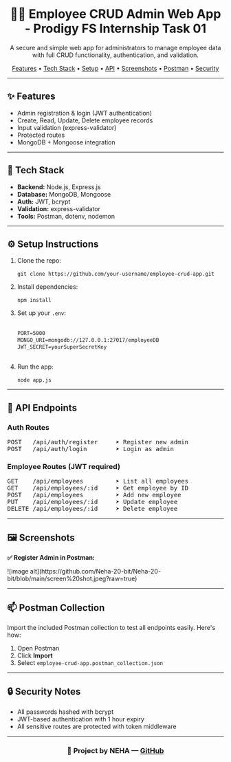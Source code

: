 <h1 align="center">👩‍💼 Employee CRUD Admin Web App - Prodigy FS Internship Task 01</h1>

<p align="center">
  A secure and simple web app for administrators to manage employee data with full CRUD functionality, authentication, and validation.
</p>

<p align="center">
  <a href="#features">Features</a> •
  <a href="#tech-stack">Tech Stack</a> •
  <a href="#setup">Setup</a> •
  <a href="#api-endpoints">API</a> •
  <a href="#screenshots">Screenshots</a> •
  <a href="#postman">Postman</a> •
  <a href="#security">Security</a>
</p>

---

<h2 id="features">✨ Features</h2>

<ul>
  <li>Admin registration & login (JWT authentication)</li>
  <li>Create, Read, Update, Delete employee records</li>
  <li>Input validation (express-validator)</li>
  <li>Protected routes</li>
  <li>MongoDB + Mongoose integration</li>
</ul>

---

<h2 id="tech-stack">🧰 Tech Stack</h2>

<ul>
  <li><b>Backend:</b> Node.js, Express.js</li>
  <li><b>Database:</b> MongoDB, Mongoose</li>
  <li><b>Auth:</b> JWT, bcrypt</li>
  <li><b>Validation:</b> express-validator</li>
  <li><b>Tools:</b> Postman, dotenv, nodemon</li>
</ul>

---

<h2 id="setup">⚙️ Setup Instructions</h2>

<ol>
  <li>Clone the repo:
    <pre><code>git clone https://github.com/your-username/employee-crud-app.git</code></pre>
  </li>
  <li>Install dependencies:
    <pre><code>npm install</code></pre>
  </li>
  <li>Set up your <code>.env</code>:
    <pre><code>
PORT=5000
MONGO_URI=mongodb://127.0.0.1:27017/employeeDB
JWT_SECRET=yourSuperSecretKey
    </code></pre>
  </li>
  <li>Run the app:
    <pre><code>node app.js</code></pre>
  </li>
</ol>

---

<h2 id="api-endpoints">🔗 API Endpoints</h2>

<h3>Auth Routes</h3>
<pre>
POST   /api/auth/register     ➤ Register new admin  
POST   /api/auth/login        ➤ Login as admin
</pre>

<h3>Employee Routes (JWT required)</h3>
<pre>
GET    /api/employees         ➤ List all employees  
GET    /api/employees/:id     ➤ Get employee by ID  
POST   /api/employees         ➤ Add new employee  
PUT    /api/employees/:id     ➤ Update employee  
DELETE /api/employees/:id     ➤ Delete employee
</pre>

---

<h2 id="screenshots">🖼️ Screenshots</h2>

<p>
  <b>✅ Register Admin in Postman:</b><br /> 
</p> 
  ![image alt](https://github.com/Neha-20-bit/Neha-20-bit/blob/main/screen%20shot.jpeg?raw=true)


---

<h2 id="postman">📫 Postman Collection</h2>

<p>Import the included Postman collection to test all endpoints easily. Here's how:</p>

<ol>
  <li>Open Postman</li>
  <li>Click <b>Import</b></li>
  <li>Select <code>employee-crud-app.postman_collection.json</code></li>
</ol>

---

<h2 id="security">🔒 Security Notes</h2>

<ul>
  <li>All passwords hashed with bcrypt</li>
  <li>JWT-based authentication with 1 hour expiry</li>
  <li>All sensitive routes are protected with token middleware</li>
</ul>

---

<h3 align="center">📌 Project by NEHA — <a href="https://github.com/your-username">GitHub</a></h3>



